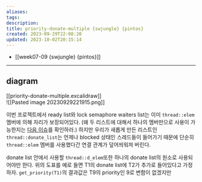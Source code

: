 ```yaml
---
aliases: 
tags: 
description:
title: priority-donate-multiple {swjungle} {pintos}
created: 2023-09-29T22:08:20
updated: 2023-10-02T20:15:14
---
```

- [[week07-09 {swjungle} {pintos}]]
___

## diagram

[[priority-donate-multiple.excalidraw]]  
![[Pasted image 20230929221915.png]]

이번 프로젝트에서 ready list와 lock semaphore waiters list는 이미 `thread::elem` 멤버에 의해 자리가 보장되어있다. (왜 두 리스트에 대해서 하나의 멤버만으로 사용이 가능한지는 [다음 이슈](https://github.com/ChoiWheatley/swjungle-week07-09/issues/13)를 확인하라.) 하지만 우리가 새롭게 만든 리스트인 `thread::donate_list`는 언제나 blocked 상태인 스레드들이 들어가기 때문에 단순히 `thread::elem` 멤버를 사용했다간 연결 관계가 덮어씌워져 버린다.

donate list 안에서 사용할 `thread::d_elem`또한 하나의 donate list의 원소로 사용되어야만 한다. 위의 도표를 예로 들면 T1의 donate list에 T2가 추가로 들어있다고 가정하자. `get_priority(T1)`의 결과값은 T9의 priority인 9로 변함이 없겠지만 
